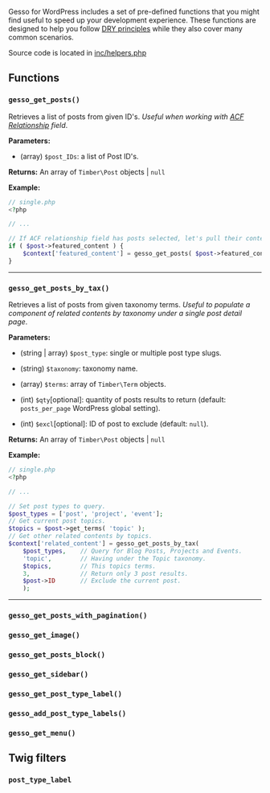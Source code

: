 Gesso for WordPress includes a set of pre-defined functions that you might find useful to speed up your development experience. These functions are designed to help you follow [DRY principles](https://en.wikipedia.org/wiki/Don't_repeat_yourself) while they also cover many common scenarios.

Source code is located in [inc/helpers.php](https://github.com/forumone/gesso-wp/blob/master/inc/helpers.php)

## Functions

### `gesso_get_posts()`

Retrieves a list of posts from given ID's. *Useful when working with [ACF Relationship](https://www.advancedcustomfields.com/resources/relationship/) field*.

**Parameters:**

* (array) `$post_IDs`: a list of Post ID's.

**Returns:** An array of `Timber\Post` objects | `null`

**Example:**

```php
// single.php
<?php

// ...

// If ACF relationship field has posts selected, let's pull their contents.
if ( $post->featured_content ) {
	$context['featured_content'] = gesso_get_posts( $post->featured_content );
}
```

***

### `gesso_get_posts_by_tax()`

Retrieves a list of posts from given taxonomy terms. *Useful to populate a component of related contents by taxonomy under a single post detail page*.

**Parameters:**

* (string | array) `$post_type`: single or multiple post type slugs. 

* (string) `$taxonomy`: taxonomy name.

* (array) `$terms`: array of `Timber\Term` objects.

* (int) `$qty`[optional]: quantity of posts results to return (default: `posts_per_page` WordPress global setting).

* (int) `$excl`[optional]: ID of post to exclude (default: `null`).

**Returns:** An array of `Timber\Post` objects | `null`

**Example:**

```php
// single.php
<?php

// ...

// Set post types to query.
$post_types = ['post', 'project', 'event'];
// Get current post topics.
$topics = $post->get_terms( 'topic' );
// Get other related contents by topics.
$context['related_content'] = gesso_get_posts_by_tax( 
	$post_types, 	// Query for Blog Posts, Projects and Events.
	'topic', 		// Having under the Topic taxonomy.
	$topics, 		// This topics terms.
	3, 				// Return only 3 post results.
	$post->ID 		// Exclude the current post.
	);
```

***


### `gesso_get_posts_with_pagination()`



### `gesso_get_image()`



### `gesso_get_posts_block()`



### `gesso_get_sidebar()`



### `gesso_get_post_type_label()`



### `gesso_add_post_type_labels()`



### `gesso_get_menu()`


## Twig filters

### `post_type_label`
